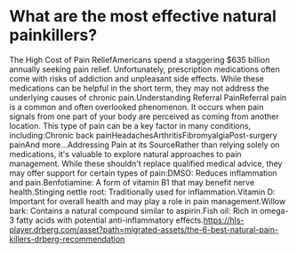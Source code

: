 # What are the most effective natural painkillers?

The High Cost of Pain ReliefAmericans spend a staggering $635 billion annually seeking pain relief. Unfortunately, prescription medications often come with risks of addiction and unpleasant side effects. While these medications can be helpful in the short term, they may not address the underlying causes of chronic pain.Understanding Referral PainReferral pain is a common and often overlooked phenomenon. It occurs when pain signals from one part of your body are perceived as coming from another location. This type of pain can be a key factor in many conditions, including:Chronic back painHeadachesArthritisFibromyalgiaPost-surgery painAnd more...Addressing Pain at its SourceRather than relying solely on medications, it's valuable to explore natural approaches to pain management. While these shouldn't replace qualified medical advice, they may offer support for certain types of pain:DMSO: Reduces inflammation and pain.Benfotiamine: A form of vitamin B1 that may benefit nerve health.Stinging nettle root: Traditionally used for inflammation.Vitamin D: Important for overall health and may play a role in pain management.Willow bark: Contains a natural compound similar to aspirin.Fish oil: Rich in omega-3 fatty acids with potential anti-inflammatory effects.https://hls-player.drberg.com/asset?path=migrated-assets/the-6-best-natural-pain-killers-drberg-recommendation